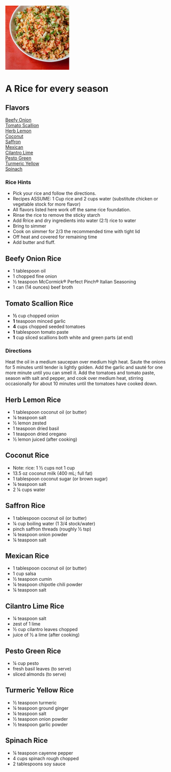 [![](./images/0c83f206-99a9-4927-b94b-02ad284c7935.jpg)](https://47qz0mxgojo3bqn2n341by51-wpengine.netdna-ssl.com/wp-content/uploads/2015/01/Crow_30D_Shoot-Images-077-200x200.jpg)

#  A Rice for every season

## Flavors
[Beefy Onion](#beefy-onion-rice)  
[Tomato Scallion](#tomato-scallion-rice)  
[Herb Lemon](#herb-remon-rice)  
[Coconut](#coconut-rice)  
[Saffron](#saffron-rice)  
[Mexican](#mexican-rice)  
[Cilantro Lime](#cilantro-lime-rice)  
[Pesto Green](#pesto-green-rice)  
[Turmeric Yellow](#turmeric-yellow-rice)  
[Spinach](#spinach-rice)  

### Rice Hints
  *   Pick your rice and follow the directions.
  *   Recipes ASSUME: 1 Cup rice and 2 cups water (substitute chicken or vegetable stock for more flavor)
  *   All flavors listed here work off the same rice foundation.
  *   Rinse the rice to remove the sticky starch
  *   Add Rrice and dry ingredients into water (2:1) rice to water
  *   Bring to simmer
  *   Cook on simmer for 2/3 the recommended time with tight lid
  *   Off heat and covered for remaining time
  *   Add butter and fluff.


## Beefy Onion Rice
  *  1 tablespoon oil
  *  1 chopped fine onion
  *  ½ teaspoon McCormick® Perfect Pinch® Italian Seasoning
  *  1 can (14 ounces) beef broth

## Tomato Scallion Rice
  *   **½** cup chopped onion
  *   **1** teaspoon minced garlic
  *   **4** cups chopped seeded tomatoes
  *   **1** tablespoon tomato paste
  *   **1** cup sliced scallions both white and green parts (at end)

###  Directions
Heat the oil in a medium saucepan over medium high heat. Saute the onions for
5 minutes until tender is lightly golden. Add the garlic and sauté for one
more minute until you can smell it. Add the tomatoes and tomato paste, season
with salt and pepper, and cook over medium heat, stirring occasionally for
about 10 minutes until the tomatoes have cooked down.

## Herb Lemon Rice
  *  1 tablespoon coconut oil (or butter)
  *  ¼ teaspoon salt
  *  ½ lemon zested
  *  1 teaspoon dried basil
  *  1 teaspoon dried oregano
  *  ½ lemon juiced (after cooking)

## Coconut Rice
  *  Note: rice: 1 ½ cups not 1 cup
  *  13.5 oz coconut milk (400 mL; full fat)
  *  1 tablespoon coconut sugar (or brown sugar)
  *  ¼ teaspoon salt
  *  2 ¼ cups water

## Saffron Rice
  *  1 tablespoon coconut oil (or butter)
  *  ¼ cup boiling water (1 3/4 stock/water)
  *  pinch saffron threads (roughly ½ tsp)
  *  ¼ teaspoon onion powder
  *  ¼ teaspoon salt

## Mexican Rice
  *  1 tablespoon coconut oil (or butter)
  *  1 cup salsa
  *  ½ teaspoon cumin
  *  ¼ teaspoon chipotle chili powder
  *  ¼ teaspoon salt

## Cilantro Lime Rice
  *  ¼  teaspoon salt
  *  zest of 1 lime
  *  ½ cup cilantro leaves chopped
  *  juice of ½ a lime (after cooking)

## Pesto Green Rice
  *  ¼ cup pesto
  *  fresh basil leaves (to serve)
  *  sliced almonds (to serve)

## Turmeric Yellow Rice
  *  ½ teaspoon turmeric
  *  ¼ teaspoon ground ginger
  *  ¼ teaspoon salt
  *  ½ teaspoon onion powder
  *  ½ teaspoon garlic powder

## Spinach Rice
  *  ¼ teaspoon cayenne pepper
  *  4 cups spinach rough chopped
  *  2 tablespoons soy sauce
